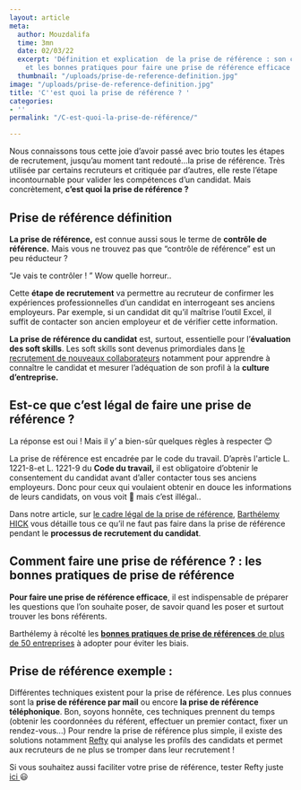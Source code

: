 ```yaml
---
layout: article
meta:
  author: Mouzdalifa
  time: 3mn
  date: 02/03/22
  excerpt: 'Définition et explication  de la prise de référence : son cadre légal
    et les bonnes pratiques pour faire une prise de référence efficace'
  thumbnail: "/uploads/prise-de-reference-definition.jpg"
image: "/uploads/prise-de-reference-definition.jpg"
title: 'C''est quoi la prise de référence ? '
categories:
- ''
permalink: "/C-est-quoi-la-prise-de-référence/"

---
```

Nous connaissons tous cette joie d’avoir passé avec brio toutes les étapes de recrutement, jusqu’au moment tant redouté...la prise de référence. Très utilisée par certains recruteurs et critiquée par d’autres, elle reste l’étape incontournable pour valider les compétences d’un candidat. Mais concrètement, **c’est quoi la prise de référence ?**

## Prise de référence définition

**La prise de référence,** est connue aussi sous le terme de **contrôle de référence.** Mais vous ne trouvez pas que “contrôle de référence” est un peu réducteur ?

“Je vais te contrôler ! ” Wow quelle horreur..

Cette **étape de recrutement** va permettre au recruteur de confirmer les expériences professionnelles d’un candidat en interrogeant ses anciens employeurs. Par exemple, si un candidat dit qu’il maîtrise l’outil Excel, il suffit de contacter son ancien employeur et de vérifier cette information.

  
**La prise de référence du candidat** est, surtout, essentielle pour l’**évaluation des soft skills**. Les soft skills sont devenus primordiales dans [le recrutement de nouveaux collaborateurs](https://blog.refty.co/importance-des-soft-skills-culture-d-entreprise/ "L'importance des soft skills dans la culture d'entreprise ") notamment pour apprendre à connaître le candidat et mesurer l’adéquation de son profil à la **culture d’entreprise.**

## Est-ce que c’est légal de faire une prise de référence ?

La réponse est oui ! Mais il y’ a bien-sûr quelques règles à respecter 😊

La prise de référence est encadrée par le code du travail. D’après l'article L. 1221-8-et L. 1221-9 du **Code du travail,** il est obligatoire d’obtenir le consentement du candidat avant d’aller contacter tous ses anciens employeurs. Donc pour ceux qui voulaient obtenir en douce les informations de leurs candidats, on vous voit 👀 mais c’est illégal..

Dans notre article, sur [le cadre légal de la prise de référence](https://blog.refty.co/cadre-legal-prisedereferences/ "Quel est le cadre légal de la prise de références ?"), [Barthélemy HICK](https://www.linkedin.com/in/barthelemyhick/ "Profile Barthélemy HICK Linkedin") vous détaille tous ce qu’il ne faut pas faire dans la prise de référence pendant le **processus de recrutement du candidat**.

## Comment faire une prise de référence ? : les bonnes pratiques de prise de référence

**Pour faire une prise de référence efficace**, il est indispensable de préparer les questions que l’on souhaite poser, de savoir quand les poser et surtout trouver les bons référents.

Barthélemy à récolté les [**bonnes pratiques de prise de références** de plus de 50 entreprises](https://blog.refty.co/la-prise-de-reference-est-elle-pratiquee-aujourd'hui-a-quoi-%C3%A7a-sert/ " Les bonnes pratiques de la prise de références de +50 entreprises") à adopter pour éviter les biais.

## Prise de référence exemple :

Différentes techniques existent pour la prise de référence. Les plus connues sont la **prise de référence par mail** ou encore **la prise de référence téléphonique**. Bon, soyons honnête, ces techniques prennent du temps (obtenir les coordonnées du référent, effectuer un premier contact, fixer un rendez-vous...) Pour rendre la prise de référence plus simple, il existe des solutions notamment [Refty](https://refty.co/ "Site Refty ") qui analyse les profils des candidats et permet aux recruteurs de ne plus se tromper dans leur recrutement !

Si vous souhaitez aussi faciliter votre prise de référence, tester Refty juste [ici ](https://refty.co/ "Site ")     😃